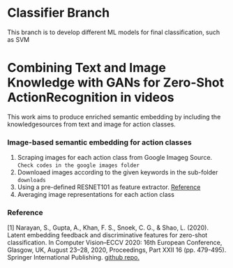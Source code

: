 # Classifier Branch
This branch is to develop different ML models for final classification, such as SVM
# Combining Text and Image Knowledge with GANs for Zero-Shot ActionRecognition in videos
This work aims to produce enriched semantic embedding by including 
the knowledgesources from text and image for action classes.

### Image-based semantic embedding for action classes

1. Scraping images for each action class from Google Imageg Source. `Check codes in the google images folder`
2. Downloaed images according to the given keywords in the sub-folder `downloads`
3. Using a pre-defined RESNET101 as feature extractor. [Reference](https://github.com/akshitac8/Generative_MLZSL/tree/main/datasets/extract_features)
3. Averaging image representations for each action class

### Reference

[1] Narayan, S., Gupta, A., Khan, F. S., Snoek, C. G., & Shao, L. (2020). Latent embedding feedback and discriminative features for zero-shot classification. In Computer Vision–ECCV 2020: 16th European Conference, Glasgow, UK, August 23–28, 2020, Proceedings, Part XXII 16 (pp. 479-495). Springer International Publishing.
    [github repo.](https://github.com/akshitac8/tfvaegan)
